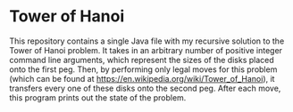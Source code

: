 # Tower of Hanoi

This repository contains a single Java file with my recursive solution to the Tower of Hanoi problem. It takes in an arbitrary number of positive integer command line arguments, which represent the sizes of the disks placed onto the first peg. Then, by performing only legal moves for this problem (which can be found at https://en.wikipedia.org/wiki/Tower_of_Hanoi), it transfers every one of these disks onto the second peg. After each move, this program prints out the state of the problem.
